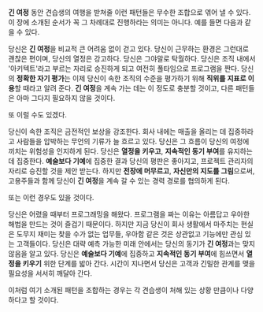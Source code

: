 **긴 여정** 동안 견습생의 여행을 받쳐줄 이런 패턴들은 무수한 조합으로 엮어 낼 수 있다. 이 장에 소개된 순서가 꼭 그 차례대로 진행하라는 의미는 아니다. 예를 들면 다음과 같을 수 있다.

당신은 **긴 여정**을 비교적 큰 어려움 없이 걷고 있다. 당신이 근무하는 환경은 그런대로 괜찮은 편이며, 당신의 열정은 강고하다. 당신은 그야말로 탁월하다. 당신은 조직 내에서 '아키텍트'라고 부르는 자리로 승진하게 되고 여전히 풀타임으로 프로그램을 짠다. 당신의 **정확한 자기 평가**는 이제 당신이 속한 조직의 수준을 평가하기 위해 **직위를 지표로 이용**할 때라고 알려 준다. **긴 여정**을 계속 가는 데는 이 정도로 충분할 것이고, 다른 패턴들은 아마 그다지 필요하지 않을 것이다.

또 이럴 수도 있겠다.

당신이 속한 조직은 금전적인 보상을 강조한다. 회사 내에는 매출을 올리는 데 집중하라고 사람들을 압박하는 무언의 기류가 늘 흐르고 있다. 당신은 그 흐름이 당신의 여정에 끼치는 위험성을 인지하게 된다. 당신은 **열정을 키우고**, **지속적인 동기 부여**를 유지하는 데 집중한다. **예술보다 기예**에 집중한 결과 당신의 평판은 좋아지고, 프로젝트 관리자의 자리로 승진할 것을 제안 받는다. 하지만 **전장에 머무르고**, **자신만의 지도를 그림**으로써, 고용주들과 함께 당신이 **긴 여정**을 계속 갈 수 있는 경력 경로를 협의하게 된다.

또는 이런 경우도 있을 것이다.

당신은 어렸을 때부터 프로그래밍을 해왔다. 프로그램을 짜는 이유는 아름답고 우아한 해법을 만드는 것이 즐겁기 때문이다. 하지만 지금 당신이 회사 생활에서 마주치는 현실은 도무지 재미는 찾을 수가 없는 업무들, 우아함 같은 것은 상관없고 기능에만 관심 있는 고객들이다. 당신은 대략 예측 가능한 미래 안에서는 당신의 동기가 **긴 여정**과는 맞지 않음을 알고 있다. 당신은 **예술보다 기예**에 집중하고 **지속적인 동기 부여**에 힘쓰면서 **열정을 키우기** 위한 단계를 밟아 간다. 시간이 지나면서 당신은 고객과 긴밀한 관계를 맺을 필요성을 서서히 깨달아 간다.

이처럼 여기 소개된 패턴을 조합하는 경우는 각 견습생이 처해 있는 상황 만큼이나 다양하다고 할 것이다.